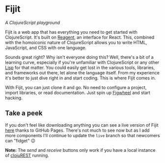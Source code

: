# Fijit
_A ClojureScript playground_

Fijit is a web app that has everything you need to get started with ClojureScript. It's built on [Reagent](https://github.com/reagent-project/reagent), an interface for React. This, combined with the homoiconic nature of ClojureScript allows you to write HTML, JavaScript, and CSS with one language.

Sounds great right? Why isn't everyone doing this? Well, there's a bit of a learning curve, especially if you're unfamiliar with ClojureScript or any other [Lisp](https://en.wikipedia.org/wiki/Lisp_(programming_language)) for that matter. You could easily get lost in the various tools, libraries, and frameworks out there, let alone the language itself. From my experience it's better to just dive right in and start coding. This is where Fijit comes in.

With Fijit, you can just clone it and go. No need to configure a project, import libraries, or read documentation. Just spin up [Figwheel](https://github.com/bhauman/figwheel-main) and start hacking.

## Take a peek

If you don't feel like downloading anything you can see a live version of Fijit [here](https://confuzedskull.github.io/fijit/) thanks to GitHub Pages. There's not much to see now but as I add more components I'll continue to update the `live` branch so that newcomers can "fidget" :wink:

**Note:** The _send_ and _receive_ buttons only work if you have a local instance of [clojuREST](https://github.com/confuzedskull/clojurest) running.
